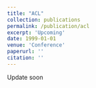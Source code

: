 ```yaml
---
title: "ACL"
collection: publications
permalink: /publication/acl
excerpt: 'Upcoming'
date: 1999-01-01
venue: 'Conference'
paperurl: ''
citation: ''
---
```


Update soon